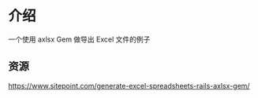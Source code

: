 # 介绍

一个使用 axlsx Gem 做导出 Excel 文件的例子

## 资源

https://www.sitepoint.com/generate-excel-spreadsheets-rails-axlsx-gem/
